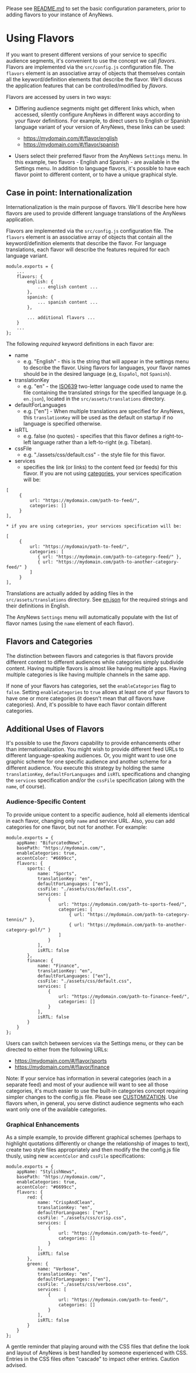Please see [README.md](https://gitlab.com/guardianproject/anynews/-/blob/main/README.md) to set the basic configuration parameters, prior to adding flavors to your instance of AnyNews.

# Using Flavors

If you want to present different versions of your service to specific audience segments, it's  convenient to use the concept we call *flavors*.  Flavors are implemented via the `src/config.js` configuration file. The `flavors` element is an associative array of  objects that themselves contain all the keyword/definition elements that describe the flavor.  We'll discuss the application features that can be controlled/modified by *flavors*. 

Flavors are accessed by users in two ways:
- Differing audience segments might get different links which, when accessed, silently  configure AnyNews in different ways according to your flavor definitions.  For example,  to direct users to English or  Spanish language variant of your version of AnyNews, these links can be used:
	- https://mydomain.com/#/flavor/english
	- https://mydomain.com/#/flavor/spanish
	
- Users select their preferred flavor from the AnyNews `Settings` menu. In this example,  two flavors - English and Spanish - are available in the Settings menu.  In addition  to language flavors, it's  possible to have each flavor point to different content, or to have a unique graphical style.

## Case in point: Internationalization

Internationalization is the main purpose of flavors.  We'll describe here how  flavors are used to provide  different language translations of the AnyNews application. 

Flavors are implemented via the `src/config.js` configuration file. The `flavors` element is an associative array of objects that contain all the keyword/definition  elements that describe the flavor.  For language translations, each flavor will describe the features required for each language variant.

```
module.exports = {
	...
    flavors: {
        english: {
        	... english content ...
        },
        spanish: {
        	... spanish content ...
        },
        
        ... additional flavors ...
    }
    ...
};
```

The following *required* keyword definitions in each flavor are:
* name
	* e.g. "English" - this is the string that will appear in the settings menu to describe 	the flavor.  Using flavors for languages, your flavor names should be in the desired 	language (e.g, `Español`, not `Spanish`).
* translationKey
	* e.g. "en" - the [ISO639](https://en.wikipedia.org/wiki/List_of_ISO_639-1_codes)  	two-letter language code used to name the file containing the  	translated strings for the specified language (e.g. `en.json`), located in the 	`src/assets/translations` directory.  
* defaultForLanguages
	* e.g. ["en"] - When multiple translations are specified for AnyNews, this `translationKey` 	will be used as the default on startup if no language is specified otherwise.
* isRTL
	* e.g. false (no quotes) - specifies that this flavor defines a right-to-left language 	rather than a left-to-right (e.g. Tibetan).
* cssFile
	* e.g. "./assets/css/default.css" - the style file for this flavor.
* services 
	* specifies the link (or links) to the content feed (or feeds) for this flavor. If you 	are not using [categories](https://gitlab.com/guardianproject/anynews/-/blob/main/CUSTOMIZATION.md),  	your services specification will be:

```
[
     {
         url: "https://mydomain.com/path-to-feed/", 
         categories: []
     }
],
```

	* if you are using categories, your services specification will be:

```
[
     {
         url: "https://mydomain/path-to-feed/", 
         categories: [
 			{ url: "https://mydomain.com/path-to-category-feed/" },
 			{ url: "https://mydomain.com/path-to-another-category-feed/" }
         ]
     }
],
```

Translations are actually added by adding files in the `src/assets/translations` directory.  See  [en.json](https://gitlab.com/guardianproject/anynews/-/blob/main/src/assets/translations/en.json) for  the required strings and their definitions in English. 

The AnyNews `Settings` menu will automatically populate with the list of flavor names  (using the `name` element of each flavor).

## Flavors and Categories

The distinction between flavors and categories is that flavors provide different content to different audiences while categories simply subdivide content.  Having multiple flavors is almost like having multiple apps.  Having multiple categories is like having multiple channels in the same app.  

If none of your flavors has categories, set the `enableCategories` flag to `false`.  Setting `enableCategories` to `true` allows at least one of your flavors to have one or more categories (it doesn't mean that *all* flavors have categories).  And, it's possible to have each flavor contain different categories. 

## Additional Uses of Flavors

It's possible to use the *flavors* capability to provide enhancements other than internationalization.  You might wish to provide different feed URLs to different language-speaking audiences.  Or, you might want to use one graphic  scheme for one specific audience and another scheme for a different audience.  You execute this strategy by holding the same `translationKey`, `defaultForLanguages` and `isRTL` specifications and changing the `services` specification and/or the `cssFile` specification (along with the `name`, of course). 

### Audience-Specific Content

To provide unique content to a specific audience, hold all elements identical in each  flavor, changing only `name` and service URL.  Also, you can add categories for one flavor, but not for another.  For example: 
```
module.exports = {
    appName: "BifurcatedNews",
    basePath: "https://mydomain.com/",
    enableCategories: true,
    accentColor: "#6699cc",
    flavors: {
        sports: {
            name: "Sports",
            translationKey: "en",
            defaultForLanguages: ["en"],
            cssFile: "./assets/css/default.css",
            services: [
                {
                    url: "https://mydomain.com/path-to-sports-feed/", 
                    categories: [
                    	{ url: "https://mydomain.com/path-to-category-tennis/" },
 						{ url: "https://mydomain.com/path-to-another-category-golf/" }
                    ]
                }
            ],
            isRTL: false
        },
        finance: {
            name: "Finance",
            translationKey: "en",
            defaultForLanguages: ["en"],
            cssFile: "./assets/css/default.css",
            services: [
                {
                    url: "https://mydomain.com/path-to-finance-feed/", 
                    categories: []
                }
            ],
            isRTL: false
        }
    }
};

```

Users can switch between services via the Settings menu, or they can be directed to either from the following URLs:
- https://mydomain.com/#/flavor/sports
- https://mydomain.com/#/flavor/finance

Note: If your service has information in several categories (each in a separate feed) and  most of your audience will want to see all those categories, it's much easier to  use the built-in categories concept requiring simpler changes to the config.js file.  Please see [CUSTOMIZATION](https://gitlab.com/guardianproject/anynews/-/blob/main/CUSTOMIZATION.md). Use flavors when, in general, you serve distinct audience segments who each want only  one of the available categories.

### Graphical Enhancements

As a simple example, to provide different graphical schemes (perhaps to highlight quotations  differently or change the relationship of images to text), create two style files appropriately and then modify the the config.js file thusly, using new `accentColor` and `cssFile` specifications: 

```
module.exports = {
    appName: "StylishNews",
    basePath: "https://mydomain.com/",
    enableCategories: true,
    accentColor: "#6699cc",
    flavors: {
        red: {
            name: "CrispAndClean",
            translationKey: "en",
            defaultForLanguages: ["en"],
            cssFile: "./assets/css/crisp.css",
            services: [
                {
                    url: "https://mydomain.com/path-to-feed/", 
                    categories: []
                }
            ],
            isRTL: false
        },
        green: {
            name: "Verbose",
            translationKey: "en",
            defaultForLanguages: ["en"],
            cssFile: "./assets/css/verbose.css",
            services: [
                {
                    url: "https://mydomain.com/path-to-feed/", 
                    categories: []
                }
            ],
            isRTL: false
        }
    }
};

```

A gentle reminder that playing around with the CSS files that define the look and layout  of AnyNews is best handled by someone experienced with CSS. Entries in the CSS files often "cascade" to impact other entries.  Caution advised.  